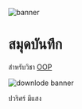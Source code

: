 ![banner](https://picsum.photos/800/250)

# สมุดบันทึก

สำหรับวิชา [OOP](https://foku0203.github.io/)

![downlode banner](./banner.jpg)

ปวริศร์ มีแสง
